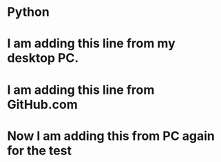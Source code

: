 # Python
# I am adding this line from my desktop PC.
# I am adding this line from GitHub.com
# Now I am adding this from PC again for the test
